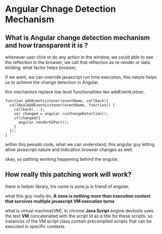 
# Angular Chnage Detection Mechanism
 
 ## What is Angular change detection mechanism and how transparent it is ?

whenever user click or do any action in the window, we could able to see the reflection in the browser, we call that reflection as re-render or data binding.
 what factor helps browser,

if we want, we can override javascript run time execution, this nature helps us to achieve the change detection in Angular.

this mechanism replace low level functionalities like addEventListner,

```
function addEventListener(eventName, callback){
  callRealAddEventListener(eventName, function() {
    callback(...);
    var changed = angular.runChangeDetection();
    if(changed){
      angular.renderUIPart();
    }
  });
}
```

within this pesudo code, what we can understand, this angular guy letting allow javascript nature and indication browser changes as well.

okay, so pathing working happening behind the angular,

## How really this patching work will work?

there is helper library, his name is zone.js is friend of angular,

what this guy really do, **A zone is nothing more than execution context that survives multiple javascript VM execution turns**

what is virtual machine(VM), In chrome **Java Script** engine devtools uses the text **VM** concatenated with the script Id as a title for these scripts. so instances of the VM.script class contain precompiled scripts that can be executed in specific contexts.




